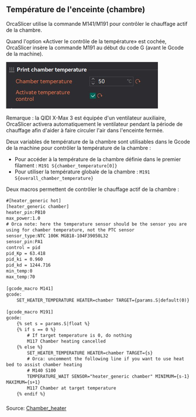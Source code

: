 ## Température de l'enceinte (chambre)

OrcaSlicer utilise la commande M141/M191 pour contrôler le chauffage actif de la chambre.

Quand l'option «Activer le contrôle de la température» est cochée, OrcaSlicer insère la commande M191 au début du code G (avant le Gcode de la machine).

![OrcaSlicer](../Images/orca_activate_chamber_heater.jpg)

Remarque : la QIDI X-Max 3 est équipée d'un ventilateur auxiliaire, OrcaSlicer activera automatiquement le ventilateur pendant la période
de chauffage afin d'aider à faire circuler l'air dans l'enceinte fermée.

Deux variables de température de la chambre sont utilisables dans le Gcode de la machine pour contrôler la température de la chambre :
- Pour accéder à la température de la chambre définie dans le premier filament :
  `M191 S{chamber_temperature[0]}`
- Pour utiliser la température globale de la chambre :
  `M191 S{overall_chamber_temperature}`

Deux macros permettent de contrôler le chauffage actif de la chambre :
```
#[heater_generic hot]
[heater_generic chamber]
heater_pin:PB10
max_power:1.0
# Orca note: here the temperature sensor should be the sensor you are using for chamber temperature, not the PTC sensor
sensor_type:NTC 100K MGB18-104F39050L32
sensor_pin:PA1
control = pid
pid_Kp = 63.418 
pid_ki = 0.960
pid_kd = 1244.716
min_temp:0
max_temp:70

[gcode_macro M141]
gcode:
    SET_HEATER_TEMPERATURE HEATER=chamber TARGET={params.S|default(0)}

[gcode_macro M191]
gcode:
    {% set s = params.S|float %}
    {% if s == 0 %}
        # If target temperature is 0, do nothing
        M117 Chamber heating cancelled
    {% else %}
        SET_HEATER_TEMPERATURE HEATER=chamber TARGET={s}
        # Orca: uncomment the following line if you want to use heat bed to assist chamber heating
        # M140 S100
        TEMPERATURE_WAIT SENSOR="heater_generic chamber" MINIMUM={s-1} MAXIMUM={s+1}
        M117 Chamber at target temperature
    {% endif %}

```

###
Source: [Chamber_heater](https://github.com/SoftFever/OrcaSlicer/wiki/Chamber-temperature)
